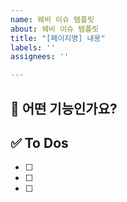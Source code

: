 ```yaml
---
name: 웨비 이슈 템플릿
about: 웨비 이슈 템플릿
title: "[페이지명] 내용"
labels: ''
assignees: ''

---
```


## 💚 어떤 기능인가요?

## ✅ To Dos

- [ ]
- [ ]
- [ ]
